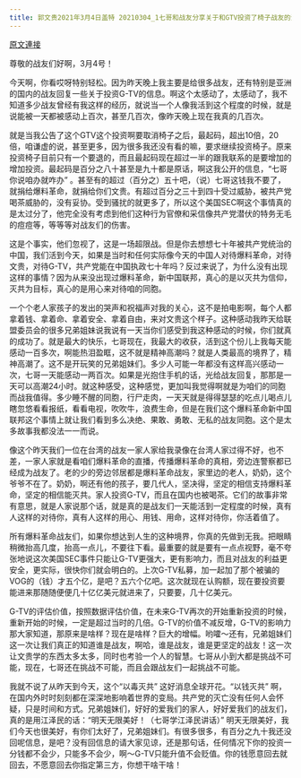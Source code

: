 ```yaml
---
title: 郭文贵2021年3月4日盖特 20210304_1七哥和战友分享关于和GTV投资了椅子战友的沟通，被千次感动高潮后的感受
---
```


[原文連接](https://gnews.org/ThreadView/53480312)

尊敬的战友们好啊，3月4号！


今天啊，你看哎呀特别轻松。因为昨天晚上我主要是给很多战友，还有特别是亚洲的国内的战友回复一些关于投资G-TV的信息。啊这个太感动了，太感动了，我不知道多少战友曾经有我这样的经历，就说当一个人像我活到这个程度的时候，就是说能被一天都被感动上百次，甚至几百次，像昨天晚上现在我真的几百次。


就是当我公告了这个GTV这个投资啊要取消椅子之后，最起码，超出10倍，20倍，咱谦虚的说，甚至更多，因为很多我还没有看的嘛，要求继续投资椅子。原来投资椅子目前只有一个要退的，而且最起码现在超过一半的跟我联系的是要增加的增加投资。最起码是百分之八十甚至是九十都是原话，啊这我公开的信息，“七哥你说咱办就咋办” 。甚至有的超过（百分之）五十吧，（说）七哥这钱我不要了，就捐给爆料革命，就捐给你们文贵。有超过百分之三十到四十受过威胁，被共产党喝茶威胁的，没有妥协。受到骚扰的就更多了，所以这个美国SEC啊这个事情真的是太过分了，他完全没有考虑到他们这种行为官僚和采信像共产党潜伏的特务无毛的痘痘等，等等等对战友们的伤害。


这是个事实，他们忽视了，这是一场超限战。但是你去想想七十年被共产党统治的中国，我们活到今天，如果是当时和任何实际像今天的中国人对待爆料革命，对待文贵，对待G-TV，共产党能在中国执政七十年吗？反过来说了，为什么没有出现这样的事情？因为从来没出现过爆料革命，新中国联邦，真心的是以灭共为信仰，灭共为目标，真心的是用心来对待咱的同胞。


一个个老人家孩子的发出的哭声和祝福声对我的关心，这不是拍电影啊，每个人都拿着钱、拿着命、拿着安全、拿着自由，来对文贵这个样子。这种感动我昨天给联盟委员会的很多兄弟姐妹说我说有一天当你们感受到我这种感动的时候，你们就真的成功了。就是最大的快乐，七哥现在，我最大的收获，活到这个份儿上我每天能感动一百多次，啊能热泪盈眶，这不就是精神高潮吗？就是人类最高的境界了，精神高潮了。这不是开玩笑的兄弟姐妹们。多少人可能一年都没有这样高兴感动一次，七哥一天能感动一两百次。如果是光抱住手机的话，光给战友回复，那那是一天可以高潮24小时。就这种感受，这种感觉，更加叫我觉得啊就是为咱们的同胞而战我值得。多少睡不醒的同胞，行尸走肉，一天天就是得得瑟瑟的吃点儿喝点儿瞎忽悠看看报纸，看看电视，吹吹牛，浪费生命，但是在我们这个爆料革命新中国联邦这个事情上就让我们看到多么决绝、果敢、勇敢、无私的战友同胞。这个是太多故事我都没法一一而说。


像这个昨天我们一位在台湾的战友一家人家给我录像在台湾人家过得不好，也不差，一家人家就是看咱们爆料革命的直播，传播爆料革命的真相，旁边连警察都已经成为战友了。老的少的旁边邻居都是爆料革命战友，家里边的老人，奶奶，这个爷爷不在了。奶奶，啊还有他的孩子，要几代人，坚决得，坚定的相信支持爆料革命，坚定的相信能灭共。家人投资G-TV，而且在国内也被喝茶。它们的故事非常有意思，就是人家说那个话，就是真的是战友们一天能活到一定程度的时候，真有人这样的对待你，真有人这样的用心、用钱、用命，这样对待你，你活着值了。


所有爆料革命战友们，如果你想达到人生的这种境界，你真的先做到无我。把眼睛稍微抬高几度，抬高一点儿，不要往下看。最重要的就是要有一点点视野，毫不夸张地说这次美国SEC事件只能让G-TV更强大，更有影响力，而且对战友的利益更安全，更实际，很快你们就会明白的。上次G-TV私募，加一起加了那个被骗的VOG的（钱）才五个亿，是吧？五六个亿吧。这次就现在认购额，现在要投资要能进来那随随便便几十亿亿美元就进来了，只要要，几十亿美元。


G-TV的评估价值，按照数据评估价值，在未来G-TV再次的开始重新投资的时候，重新开始的时候，一定是超过当时的几倍。G-TV的价值不减反增，G-TV的影响力那大家知道，那原来是啥样？现在是啥样？巨大的增幅。哟嚯～还有，兄弟姐妹们这一次让我们真正的知道谁是战友，啊哈，谁是战友，谁是更坚定的战友！这一次让文贵学的东西太多太多，同时也考验一个人的智慧。七哥从小到大都是挑战不可能，现在，七哥还在挑战不可能，而且会跟战友们一起挑战不可能。


我就不说了从昨天到今天，这个“以毒灭共” 这好消息全球开花。“以钱灭共” 啊，在国内外时时刻刻都在深深地影响着世界的变局。共产党的灭亡没有任何人会怀疑，只是时间和方式。兄弟姐妹们，好好的爱我们的家人，好好爱我们的战友们，真的是用江泽民的话：“明天无限美好！（七哥学江泽民讲话）”  明天无限美好，我们今天也很美好，有你们太好了，兄弟姐妹们。有很多很多，有百分之九十我还没回呢信息，是吧？没有回信息的请大家见谅，还是那句话，任何情况下你的投资一分钱都不会少，只能多不会少，啊～G-TV只能升值不会贬值。你的钱愿意回去就回去，不愿意回去你指定第三方，你想干啥干啥！

